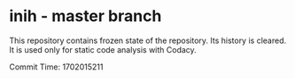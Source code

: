 # inih - master branch

This repository contains frozen state of the repository.
Its history is cleared. It is used only for static code
analysis with Codacy.

Commit Time: 1702015211